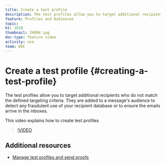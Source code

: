 ```yaml
---
title: Create a test profile
description: The test profiles allow you to target additional recipients who do not match the defined targeting criteria. They are added to a message's audience to detect any fraudulent use of your recipient database or to ensure the emails arrive in the inboxes.
feature: Profiles and Audiences
topic: 
kt: 1810
thumbnail: 24094.jpg
doc-type: feature video
activity: use
team: DOC
---
```


# Create a test profile {#creating-a-test-profile}

The test profiles allow you to target additional recipients who do not match the defined targeting criteria. They are added to a message's audience to detect any fraudulent use of your recipient database or to ensure the emails arrive in the inboxes. 

This video explains how to create test profiles

>[!VIDEO](https://video.tv.adobe.com/v/24094?quality=12)

## Additional resources

* [Manage test profiles and send proofs](https://docs.adobe.com/content/help/en/campaign-standard/using/testing-and-sending/preparing-and-testing-messages/managing-test-profiles-and-sending-proofs.html)
